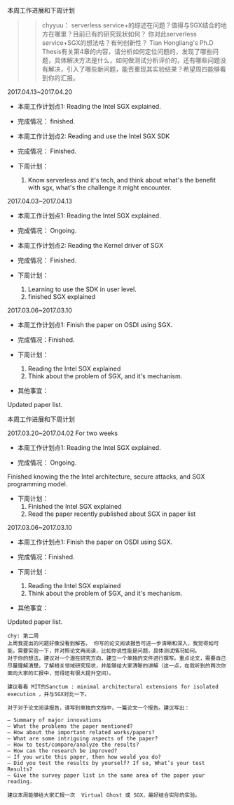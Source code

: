 本周工作进展和下周计划

>> chyyuu： serverless service+的综述在问题？值得与SGX结合的地方在哪里？目前已有的研究现状如何？ 你对此serverless service+SGX的想法啥？有何创新性？ Tian Hongliang's Ph.D Thesis有关第4章的内容，请分析如何定位问题的，发现了哪些问题，具体解决方法是什么，如何做测试分析评价的，还有哪些问题没有解决，引入了哪些新问题，能否重现其实验结果？希望周四能够看到你的汇报。


2017.04.13~2017.04.20

- 本周工作计划点1: Reading the Intel SGX explained.

- 完成情况： finished.

- 本周工作计划点2: Reading and use the Intel SGX SDK

- 完成情况： Finished.


- 下周计划：
	1. Know serverless and it's tech, and think about what's the benefit with sgx, what's the challenge it might encounter.

2017.04.03~2017.04.13

- 本周工作计划点1: Reading the Intel SGX explained.

- 完成情况： Ongoing.

- 本周工作计划点2: Reading the Kernel driver of SGX

- 完成情况： Finished.


- 下周计划：
	1. Learning to use the SDK in user level.
	2. finished SGX explained



2017.03.06~2017.03.10

- 本周工作计划点1: Finish the paper on OSDI using SGX.

- 完成情况：Finished.




- 下周计划：
	1. Reading the Intel SGX explained
	2. Think about the problem of SGX, and it's mechanism.


- 其他事宜：

Updated paper list.


本周工作进展和下周计划

2017.03.20~2017.04.02 For two weeks

- 本周工作计划点1: Reading the Intel SGX explained.

- 完成情况： Ongoing.

Finished knowing the the Intel architecture, secure attacks, and SGX programming model.


- 下周计划：
	1. Finished the Intel SGX explained
	2. Read the paper recently published about SGX in paper list



2017.03.06~2017.03.10

- 本周工作计划点1: Finish the paper on OSDI using SGX.

- 完成情况：Finished.




- 下周计划：
	1. Reading the Intel SGX explained
	2. Think about the problem of SGX, and it's mechanism.


- 其他事宜：

Updated paper list.

```
chy: 第二周
上周我提出的问题好像没看到解答。 你写的论文阅读报告可进一步清晰和深入，我觉得如可能，需要实验一下，并对照论文再阅读，比如你说性能是问题，具体测试情况如何。
对于你的想法，建议对一个潜在研究方向，建立一个单独的文件进行撰写。重点论文，需要自己尽量理解清楚，了解相关领域研究现状，并能够给大家清晰的讲解（这一点，在我听到的两次你面向大家的汇报中，觉得还有很大提升空间）。

建议看看 MIT的Sanctum : minimal architectural extensions for isolated execution ，并与SGX对比一下。

对于对于论文阅读报告，请写到单独的文档中，一篇论文一个报告。建议写出：

– Summary of major innovations
– What the problems the paper mentioned?
– How about the important related works/papers?
– What are some intriguing aspects of the paper?
– How to test/compare/analyze the results?
– How can the research be improved?
– If you write this paper, then how would you do?
– Did you test the results by yourself? If so, What’s your test Results?
– Give the survey paper list in the same area of the paper your reading.

建议本周能够给大家汇报一次  Virtual Ghost 或 SGX，最好结合实际的实验。

```
